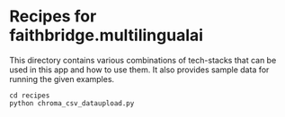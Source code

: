 # Recipes for  faithbridge.multilingualai

This directory contains various combinations of tech-stacks that can be used in this app and how to use them. It also provides sample data for running the given examples.

```
cd recipes
python chroma_csv_dataupload.py
```
